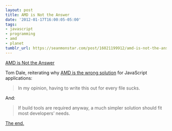 ```yaml
---
layout: post
title: AMD is Not the Answer
date: '2012-01-17T16:00:05-05:00'
tags:
- javascript
- programming
- amd
- planet
tumblr_url: https://seanmonstar.com/post/16021199912/amd-is-not-the-answer
---
```

[AMD is Not the Answer](http://tomdale.net/2012/01/amd-is-not-the-answer/)  

Tom Dale, reiterating why [AMD is the wrong solution](http://tomdale.net/2012/01/amd-is-not-the-answer/) for JavaScript applications:

> In my opinion, having to write this out for every file sucks.

And:

> If build tools are required anyway, a much simpler solution should fit most developers’ needs.

[The end.](http://seanmonstar.com/blog/2011-10-19-javascript-module-syntaxes/)

